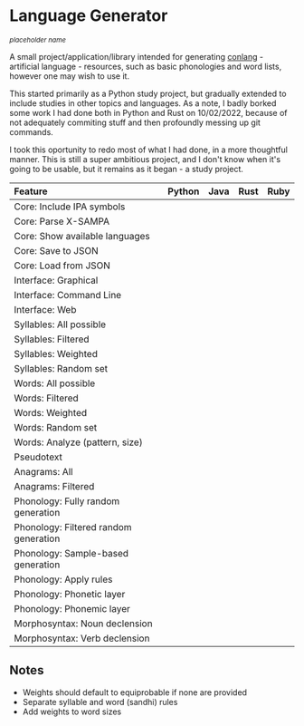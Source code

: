 # Language Generator
<sub>*placeholder name*</sub>

A small project/application/library intended for generating [conlang](https://en.wikipedia.org/wiki/Constructed_language) - artificial language - resources, such as basic phonologies and word lists, however one may wish to use it.

This started primarily as a Python study project, but gradually extended to include studies in other topics and languages. As a note, I badly borked some work I had done both in Python and Rust on 10/02/2022, because of not adequately commiting stuff and then profoundly messing up git commands.  

I took this oportunity to redo most of what I had done, in a more thoughtful manner. This is still a super ambitious project, and I don't know when it's going to be usable, but it remains as it began - a study project.

| Feature                               | Python | Java | Rust | Ruby |
| :------------------------------------ | :----: | :--: | :--: | :--: |
| Core: Include IPA symbols             |        |      |      |      |
| Core: Parse X-SAMPA                   |        |      |      |      |
| Core: Show available languages        |        |      |      |      |
| Core: Save to JSON                    |        |      |      |      |
| Core: Load from JSON                  |        |      |      |      |
| Interface: Graphical                  |        |      |      |      |
| Interface: Command Line               |        |      |      |      | 
| Interface: Web                        |        |      |      |      |
| Syllables: All possible               |        |      |      |      |
| Syllables: Filtered                   |        |      |      |      |
| Syllables: Weighted                   |        |      |      |      |
| Syllables: Random set                 |        |      |      |      |
| Words: All possible                   |        |      |      |      | 
| Words: Filtered                       |        |      |      |      |
| Words: Weighted                       |        |      |      |      |
| Words: Random set                     |        |      |      |      |
| Words: Analyze (pattern, size)        |        |      |      |      |
| Pseudotext                            |        |      |      |      |
| Anagrams: All                         |        |      |      |      |
| Anagrams: Filtered                    |        |      |      |      |
| Phonology: Fully random generation    |        |      |      |      |
| Phonology: Filtered random generation |        |      |      |      |
| Phonology: Sample-based generation    |        |      |      |      |
| Phonology: Apply rules                |        |      |      |      |
| Phonology: Phonetic layer             |        |      |      |      |
| Phonology: Phonemic layer             |        |      |      |      |
| Morphosyntax: Noun declension         |        |      |      |      |
| Morphosyntax: Verb declension         |        |      |      |      |

## Notes
- Weights should default to equiprobable if none are provided
- Separate syllable and word (sandhi) rules
- Add weights to word sizes
